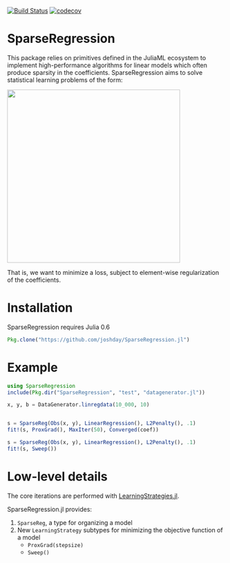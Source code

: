 [![Build Status](https://travis-ci.org/joshday/SparseRegression.jl.svg?branch=master)](https://travis-ci.org/joshday/SparseRegression.jl)
[![codecov](https://codecov.io/gh/joshday/SparseRegression.jl/branch/master/graph/badge.svg)](https://codecov.io/gh/joshday/SparseRegression.jl)

# SparseRegression

This package relies on primitives defined in the JuliaML ecosystem to implement high-performance algorithms for linear models which often produce sparsity in the coefficients.  SparseRegression aims to solve statistical learning problems of the form:

<img width=400 src="https://cloud.githubusercontent.com/assets/8075494/25072239/5d85db30-2297-11e7-817e-e7bebaf056cd.png">

That is, we want to minimize a loss, subject to element-wise regularization of the coefficients.  

# Installation

SparseRegression requires Julia 0.6

```julia
Pkg.clone("https://github.com/joshday/SparseRegression.jl")
```

# Example

```julia
using SparseRegression
include(Pkg.dir("SparseRegression", "test", "datagenerator.jl"))

x, y, b = DataGenerator.linregdata(10_000, 10)


s = SparseReg(Obs(x, y), LinearRegression(), L2Penalty(), .1)
fit!(s, ProxGrad(), MaxIter(50), Converged(coef))

s = SparseReg(Obs(x, y), LinearRegression(), L2Penalty(), .1)
fit!(s, Sweep())
```

# Low-level details
The core iterations are performed with [LearningStrategies.jl](https://github.com/JuliaML/LearningStrategies.jl).  

SparseRegression.jl provides:
1. `SparseReg`, a type for organizing a model
2. New `LearningStrategy` subtypes for minimizing the objective function of a model
   - `ProxGrad(stepsize)`
   - `Sweep()`

